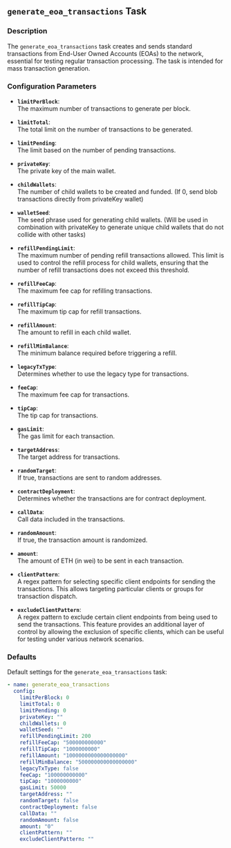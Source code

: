 ## `generate_eoa_transactions` Task

### Description
The `generate_eoa_transactions` task creates and sends standard transactions from End-User Owned Accounts (EOAs) to the network, essential for testing regular transaction processing.
The task is intended for mass transaction generation.

### Configuration Parameters

- **`limitPerBlock`**:\
  The maximum number of transactions to generate per block.

- **`limitTotal`**:\
  The total limit on the number of transactions to be generated.

- **`limitPending`**:\
  The limit based on the number of pending transactions.

- **`privateKey`**:\
  The private key of the main wallet.

- **`childWallets`**:\
  The number of child wallets to be created and funded. (If 0, send blob transactions directly from privateKey wallet)

- **`walletSeed`**:\
  The seed phrase used for generating child wallets. (Will be used in combination with privateKey to generate unique child wallets that do not collide with other tasks)

- **`refillPendingLimit`**:\
  The maximum number of pending refill transactions allowed. This limit is used to control the refill process for child wallets, ensuring that the number of refill transactions does not exceed this threshold.

- **`refillFeeCap`**:\
  The maximum fee cap for refilling transactions.

- **`refillTipCap`**:\
  The maximum tip cap for refill transactions.

- **`refillAmount`**:\
  The amount to refill in each child wallet.

- **`refillMinBalance`**:\
  The minimum balance required before triggering a refill.

- **`legacyTxType`**:\
  Determines whether to use the legacy type for transactions.

- **`feeCap`**:\
  The maximum fee cap for transactions.

- **`tipCap`**:\
  The tip cap for transactions.

- **`gasLimit`**:\
  The gas limit for each transaction.

- **`targetAddress`**:\
  The target address for transactions.

- **`randomTarget`**:\
  If true, transactions are sent to random addresses.

- **`contractDeployment`**:\
  Determines whether the transactions are for contract deployment.

- **`callData`**:\
  Call data included in the transactions.

- **`randomAmount`**:\
  If true, the transaction amount is randomized.

- **`amount`**:\
  The amount of ETH (in wei) to be sent in each transaction.

- **`clientPattern`**:\
  A regex pattern for selecting specific client endpoints for sending the transactions. This allows targeting particular clients or groups for transaction dispatch.

- **`excludeClientPattern`**:\
  A regex pattern to exclude certain client endpoints from being used to send the transactions. This feature provides an additional layer of control by allowing the exclusion of specific clients, which can be useful for testing under various network scenarios.


### Defaults

Default settings for the `generate_eoa_transactions` task:

```yaml
- name: generate_eoa_transactions
  config:
    limitPerBlock: 0
    limitTotal: 0
    limitPending: 0
    privateKey: ""
    childWallets: 0
    walletSeed: ""
    refillPendingLimit: 200
    refillFeeCap: "500000000000"
    refillTipCap: "1000000000"
    refillAmount: "1000000000000000000"
    refillMinBalance: "500000000000000000"
    legacyTxType: false
    feeCap: "100000000000"
    tipCap: "1000000000"
    gasLimit: 50000
    targetAddress: ""
    randomTarget: false
    contractDeployment: false
    callData: ""
    randomAmount: false
    amount: "0"
    clientPattern: ""
    excludeClientPattern: ""
```
